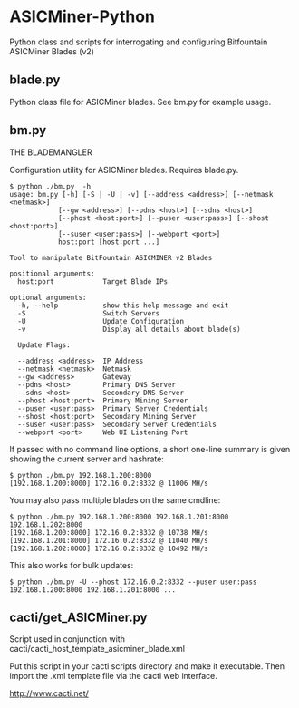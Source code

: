 ASICMiner-Python
================

Python class and scripts for interrogating and configuring Bitfountain ASICMiner Blades (v2)

blade.py
--------

Python class file for ASICMiner blades.  See bm.py for example usage.


bm.py
-----

THE BLADEMANGLER

Configuration utility for ASICMiner blades.  Requires blade.py.


    $ python ./bm.py  -h
    usage: bm.py [-h] [-S | -U | -v] [--address <address>] [--netmask <netmask>]
                [--gw <address>] [--pdns <host>] [--sdns <host>]
                [--phost <host:port>] [--puser <user:pass>] [--shost <host:port>]
                [--suser <user:pass>] [--webport <port>]
                host:port [host:port ...]
    
    Tool to manipulate BitFountain ASICMINER v2 Blades
    
    positional arguments:
      host:port            Target Blade IPs
    
    optional arguments:
      -h, --help           show this help message and exit
      -S                   Switch Servers
      -U                   Update Configuration
      -v                   Display all details about blade(s)
    
      Update Flags:
    
      --address <address>  IP Address
      --netmask <netmask>  Netmask
      --gw <address>       Gateway
      --pdns <host>        Primary DNS Server
      --sdns <host>        Secondary DNS Server
      --phost <host:port>  Primary Mining Server
      --puser <user:pass>  Primary Server Credentials
      --shost <host:port>  Secondary Mining Server
      --suser <user:pass>  Secondary Server Credentials
      --webport <port>     Web UI Listening Port

If passed with no command line options, a short one-line summary is given showing the current server and hashrate:

    $ python ./bm.py 192.168.1.200:8000
    [192.168.1.200:8000] 172.16.0.2:8332 @ 11006 MH/s


You may also pass multiple blades on the same cmdline:

    $ python ./bm.py 192.168.1.200:8000 192.168.1.201:8000 192.168.1.202:8000
    [192.168.1.200:8000] 172.16.0.2:8332 @ 10738 MH/s
    [192.168.1.201:8000] 172.16.0.2:8332 @ 11040 MH/s
    [192.168.1.202:8000] 172.16.0.2:8332 @ 10492 MH/s

This also works for bulk updates:

    $ python ./bm.py -U --phost 172.16.0.2:8332 --puser user:pass 192.168.1.200:8000 192.168.1.201:8000 ...


cacti/get_ASICMiner.py
----------------

Script used in conjunction with cacti/cacti_host_template_asicminer_blade.xml

Put this script in your cacti scripts directory and make it executable.  Then import the .xml template file via the cacti web interface.

http://www.cacti.net/

